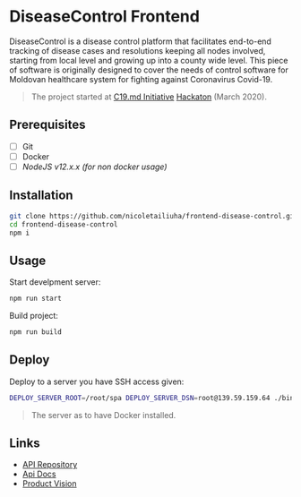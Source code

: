 DiseaseControl Frontend
========

DiseaseControl is a disease control platform that facilitates end-to-end tracking of disease cases and resolutions keeping all nodes involved, starting from local level and growing up into a county wide level. This piece of software is originally designed to cover the needs of control software for Moldovan healthcare system for fighting against Coronavirus Covid-19. 

> The project started at [C19.md Initiative](https://c19.md/) [Hackaton](https://c19.md/hackathon) (March 2020).

Prerequisites
-----------

- [ ] Git
- [ ] Docker
- [ ] *NodeJS v12.x.x (for non docker usage)*

Installation
---------

```bash
git clone https://github.com/nicoletailiuha/frontend-disease-control.git
cd frontend-disease-control
npm i
```

Usage
-----

Start develpment server:

```bash
npm run start
```

Build project:

```bash
npm run build
```

Deploy
------

Deploy to a server you have SSH access given:

```bash
DEPLOY_SERVER_ROOT=/root/spa DEPLOY_SERVER_DSN=root@139.59.159.64 ./bin/deploy.sh
```

> The server as to have Docker installed.

Links
--------

- [API Repository](https://github.com/AlexanderC/DiseaseControl)
- [Api Docs](http://localhost:8000/)
- [Product Vision](https://docs.google.com/document/d/15XOLQsRgfhh7dy5_gKIxMTNreHUQNgU5r3dOybIkKrw/edit)
